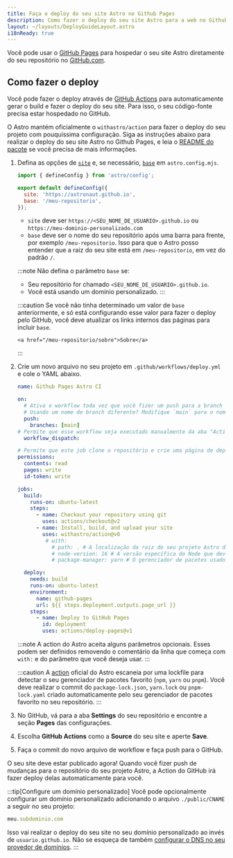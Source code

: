 ```yaml
---
title: Faça o deploy do seu site Astro no Github Pages
description: Como fazer o deploy do seu site Astro para a web no Github Pages.
layout: ~/layouts/DeployGuideLayout.astro
i18nReady: true
---
```


Você pode usar o [GitHub Pages](https://pages.github.com/) para hospedar o seu site Astro diretamente do seu repositório no [GitHub.com](https://github.com/).

## Como fazer o deploy

Você pode fazer o deploy através de [GitHub Actions](https://github.com/features/actions) para automaticamente gerar o build e fazer o deploy do seu site. Para isso, o seu código-fonte precisa estar hospedado no GitHub.

O Astro mantém oficialmente o `withastro/action` para fazer o deploy do seu projeto com pouquíssima configuração. Siga as instruções abaixo para realizar o deploy do seu site Astro no Github Pages, e leia o [README do pacote](https://github.com/withastro/action) se você precisa de mais informações.

1. Defina as opções de [`site`](/pt-br/reference/configuration-reference/#site) e, se necessário, [`base`](/pt-br/reference/configuration-reference/#base) em `astro.config.mjs`.

   ```js title="astro.config.mjs" ins={4-5}
   import { defineConfig } from 'astro/config';

   export default defineConfig({
     site: 'https://astronaut.github.io',
     base: '/meu-repositorio',
   });
   ```

   - `site` deve ser `https://<SEU_NOME_DE_USUARIO>.github.io` ou `https://meu-dominio-personalizado.com`
   - `base` deve ser o nome do seu repositório após uma barra para frente, por exemplo `/meu-repositorio`. Isso para que o Astro posso entender que a raiz do seu site está em `/meu-repositorio`, em vez do padrão `/`.

   :::note
   Não defina o parâmetro `base` se:

   - Seu repositório for chamado `<SEU_NOME_DE_USUARIO>.github.io`.
   - Você está usando um domínio personalizado. 
   :::

   :::caution
   Se você não tinha determinado um valor de `base` anteriormente, e só está configurando esse valor para fazer o deploy pelo GitHub, você deve atualizar os links internos das páginas para incluir `base`.

   ```astro
   <a href="/meu-repositorio/sobre">Sobre</a>
   ```
   :::

2. Crie um novo arquivo no seu projeto em `.github/workflows/deploy.yml` e cole o YAML abaixo.

   ```yaml title="deploy.yml"
   name: Github Pages Astro CI

   on:
     # Ativa o workflow toda vez que você fizer um push para a branch `main`
     # Usando um nome de branch diferente? Modifique `main` para o nome da sua branch
     push:
       branches: [main]
   # Permite que esse workflow seja executado manualmente da aba "Actions" no GitHub.
     workflow_dispatch:

   # Permite que este job clone o repositório e crie uma página de deploy
   permissions:
     contents: read
     pages: write
     id-token: write

   jobs:
     build:
       runs-on: ubuntu-latest
       steps:
         - name: Checkout your repository using git
           uses: actions/checkout@v2
         - name: Install, build, and upload your site
           uses: withastro/action@v0
            # with:
              # path: . # A localização da raiz do seu projeto Astro dentro do seu repositório. (opcional)
              # node-version: 16 # A versão específica do Node que deve ser utilizada para a build do seu site. A versão padrão é a 16. (opcional)
              # package-manager: yarn # O gerenciador de pacotes usado para instalar as dependências e fazer a build do site. É automaticamente detectado a partir da sua lockfile. (opcional)

     deploy:
       needs: build
       runs-on: ubuntu-latest
       environment:
         name: github-pages
         url: ${{ steps.deployment.outputs.page_url }}
       steps:
         - name: Deploy to GitHub Pages
           id: deployment
           uses: actions/deploy-pages@v1
   ```

    :::note
    A action do Astro aceita alguns parâmetros opcionais. Esses podem ser definidos removendo o comentário da linha que começa com `with:` e do parâmetro que você deseja usar.
    :::

   :::caution
   A [action](https://github.com/withastro/action) oficial do Astro escaneia por uma lockfile para detectar o seu gerenciador de pacotes favorito (`npm`, `yarn` ou `pnpm`). Você deve realizar o commit do `package-lock.json`, `yarn.lock` ou `pnpm-lock.yaml` criado automaticamente pelo seu gerenciador de pacotes favorito no seu repositório.
   :::

3. No GitHub, vá para a aba **Settings** do seu repositório e encontre a seção **Pages** das configurações.

4. Escolha **GitHub Actions** como a **Source** do seu site e aperte **Save**.

5. Faça o commit do novo arquivo de workflow e faça push para o GitHub.

O seu site deve estar publicado agora! Quando você fizer push de mudanças para o repositório do seu projeto Astro, a Action do GitHub irá fazer deploy delas automaticamente para você.

:::tip[Configure um domínio personalizado]
Você pode opcionalmente configurar um domínio personalizado adicionando o arquivo `./public/CNAME` a seguir no seu projeto:

```js title="public/CNAME"
meu.subdominio.com
```

Isso vai realizar o deploy do seu site no seu domínio personalizado ao invés de `usuario.github.io`. Não se esqueça de também [configurar o DNS no seu provedor de domínios](https://docs.github.com/pt/pages/configuring-a-custom-domain-for-your-github-pages-site/managing-a-custom-domain-for-your-github-pages-site#configuring-a-subdomain).
:::
